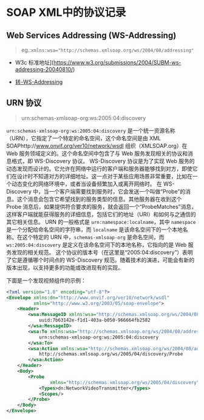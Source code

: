 # SOAP XML中的协议记录

## Web Services Addressing (WS-Addressing)

> eg.:`xmlns:wsa="http://schemas.xmlsoap.org/ws/2004/08/addressing"`

- W3c 标准地址](https://www.w3.org/submissions/2004/SUBM-ws-addressing-20040810/)

- [转-WS-Addressing](..\w3c\转-WS-Addressing.md) 



## URN 协议

> urn:schemas-xmlsoap-org:ws:2005:04:discovery

`urn:schemas-xmlsoap-org:ws:2005:04:discovery` 是一个统一资源名称（URN），它指定了一个特定的命名空间，这个命名空间是由 XML SOAPhttp://www.onvif.org/ver10/network/wsdl 组织（XMLSOAP.org）在 Web 服务领域定义的。这个命名空间中包含了与 Web 服务发现相关的协议和消息格式，即 WS-Discovery 协议。
WS-Discovery 协议是为了实现 Web 服务的动态发现而设计的。它允许在网络中运行的客户端和服务器能够找到对方，即使它们在设计时不知道对方的详细地址。这一点对于某些应用场景非常重要，比如在一个动态变化的网络环境中，或者当设备频繁加入或离开网络时。
在 WS-Discovery 中，当一个客户端需要找到服务时，它会发送一个叫做“Probe”的消息。这个消息会包含它希望找到的服务类型的信息。其他服务器在收到这个 Probe 消息后，如果提供符合要求的服务，就会返回一个“ProbeMatches”消息，这样客户端就能获得服务的详细信息，包括它们的地址（URI）和如何与之通信的其它相关信息。
URN 的一般格式是 `urn:namespace:localname`，其中 `namespace` 是一个分配给命名空间的字符串，而 `localname` 是该命名空间下的一个本地名称。在这个特定的 URN 中，`schemas-xmlsoap-org` 是命名空间，而 `ws:2005:04:discovery` 是定义在该命名空间下的本地名称，它指向的是 Web 服务发现的相关规范。
这个协议的版本号（在这里是“2005:04:discovery”）表明了它是遵循哪个时间点的 WS-Discovery 规范。随着技术的演进，可能会有新的版本出现，以支持更多的功能或改进现有的实现。

下面是一个发现视频组件的示例：

```xml
<?xml version="1.0" encoding="utf-8"?>
<Envelope xmlns:dn="http://www.onvif.org/ver10/network/wsdl"
          xmlns="http://www.w3.org/2003/05/soap-envelope">
    <Header>
        <wsa:MessageID xmlns:wsa="http://schemas.xmlsoap.org/ws/2004/08/addressing">
            uuid:7b63142e-f1d1-403a-b050-966664fb2582
        </wsa:MessageID>
        <wsa:To xmlns:wsa="http://schemas.xmlsoap.org/ws/2004/08/addressing">
            urn:schemas-xmlsoap-org:ws:2005:04:discovery
        </wsa:To>
        <wsa:Action xmlns:wsa="http://schemas.xmlsoap.org/ws/2004/08/addressing">
            http://schemas.xmlsoap.org/ws/2005/04/discovery/Probe
        </wsa:Action>
    </Header>
    <Body>
        <Probe
                xmlns="http://schemas.xmlsoap.org/ws/2005/04/discovery">
            <Types>dn:NetworkVideoTransmitter</Types>
            <Scopes/>
        </Probe>
    </Body>
</Envelope>
```

